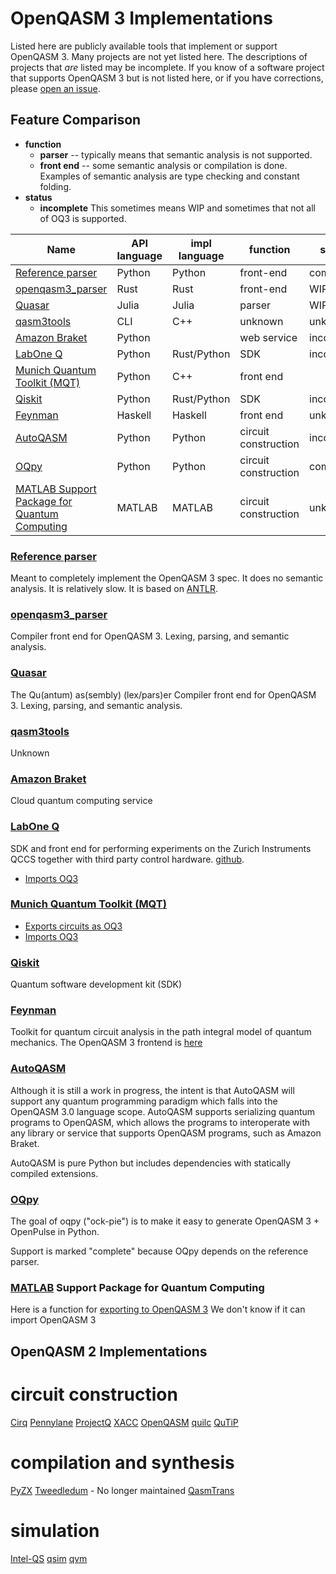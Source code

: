 <!-- Copyright Contributors to the Qiskit project. -->
# OpenQASM 3 Implementations

Listed here are publicly available tools that implement or support OpenQASM 3.
Many projects are not yet listed here. The descriptions of projects that *are* listed
may be incomplete.
If you know of a software project that supports OpenQASM 3 but is not listed here, or if
you have corrections, please
[open an issue](https://github.com/openqasm/openqasm/issues?q=sort%3Aupdated-desc+is%3Aissue+is%3Aopen).

## Feature Comparison

* **function**
    * **parser** -- typically means that semantic analysis is not supported.
    * **front end** -- some semantic analysis or compilation is done.
      Examples of semantic analysis are type checking and constant folding.
* **status**
    * **incomplete** This sometimes means WIP and sometimes that not all of OQ3 is supported.

| Name                                                        | API language | impl language | function             | status     | license |
|-------------------------------------------------------------|--------------|---------------|----------------------|------------|---------|
| [Reference parser](#reference-parser)                       | Python       | Python        | front-end            | complete   | OSS     |
| [openqasm3_parser](#openqasm3_parser)                       | Rust         | Rust          | front-end            | WIP        | OSS     |
| [Quasar](#quasar)                                           | Julia        | Julia         | parser               | WIP        | OSS     |
| [qasm3tools](#qasm3tools)                                   | CLI          | C++           | unknown              | unknown    | OSS     |
| [Amazon Braket](#amazon-braket)                             | Python       |               | web service          | incomplete |         |
| [LabOne Q](#labone-q)                                       | Python       | Rust/Python   | SDK                  | incomplete | OSS     |
| [Munich Quantum Toolkit (MQT)](#munich-quantum-toolkit-mqt) | Python       | C++           | front end            |            | OSS     |
| [Qiskit](#qiskit)                                           | Python       | Rust/Python   | SDK                  | incomplete | OSS     |
| [Feynman](#feynman)                                         | Haskell      | Haskell       | front end            | unknown    | OSS     |
| [AutoQASM](#autoqasm)                                       | Python       | Python        | circuit construction | incomplete | OSS     |
| [OQpy](#oqpy)                                               | Python       | Python        | circuit construction | complete   | OSS     |
| [MATLAB Support Package for Quantum Computing](#matlab)     | MATLAB       | MATLAB        | circuit construction | unknown    | unknown |

### [Reference parser](https://github.com/openqasm/openqasm/tree/main/source/openqasm)

Meant to completely implement the OpenQASM 3 spec. It does no semantic analysis. It is relatively slow.
It is based on [ANTLR](https://www.antlr.org/).

### [openqasm3_parser](https://github.com/Qiskit/openqasm3_parser)
Compiler front end for OpenQASM 3. Lexing, parsing, and semantic analysis.

### [Quasar](https://github.com/kshyatt-aws/Quasar.jl)
The Qu(antum) as(sembly) (lex/pars)er
Compiler front end for OpenQASM 3. Lexing, parsing, and semantic analysis.

### [qasm3tools](https://github.com/softwareQinc/qasm3tools)
Unknown

### [Amazon Braket](https://docs.aws.amazon.com/braket/latest/developerguide/braket-openqasm.html)
Cloud quantum computing service

### [LabOne Q](https://www.zhinst.com/americas/en/quantum-computing-systems/labone-q)
SDK and front end for performing experiments on the Zurich Instruments QCCS together with third party control hardware.
[github](https://github.com/zhinst/laboneq).
* [Imports OQ3](https://docs.zhinst.com/labone_q_user_manual/core/reference/openqasm3.html)

### [Munich Quantum Toolkit (MQT)](https://mqt.readthedocs.org)
* [Exports circuits as OQ3](https://mqt.readthedocs.io/projects/core/en/latest/quickstart.html)
* [Imports OQ3](https://mqt.readthedocs.io/projects/core/en/latest/api/mqt/core/index.html#mqt.core.load)

### [Qiskit](https://github.com/qiskit)
Quantum software development kit (SDK)

### [Feynman](https://github.com/meamy/feynman)
Toolkit for quantum circuit analysis in the path integral model of quantum mechanics.
The OpenQASM 3 frontend is [here](https://github.com/meamy/feynman/tree/master/src/Feynman/Frontend/OpenQASM3)

### [AutoQASM](https://github.com/amazon-braket/autoqasm)
Although it is still a work in progress, the intent is that AutoQASM will support any
quantum programming paradigm which falls into the OpenQASM 3.0 language scope. AutoQASM
supports serializing quantum programs to OpenQASM, which allows the programs to interoperate
with any library or service that supports OpenQASM programs, such as Amazon Braket.

AutoQASM is pure Python but includes dependencies with statically compiled extensions.

### [OQpy](https://github.com/openqasm/oqpy)
The goal of oqpy ("ock-pie") is to make it easy to generate OpenQASM 3 + OpenPulse in Python.

Support is marked "complete" because OQpy depends on the reference parser.

### [MATLAB](https://www.mathworks.com/products/quantum-computing.html) Support Package for Quantum Computing

Here is a function for [exporting to OpenQASM 3](https://www.mathworks.com/help/matlab/ref/quantumcircuit.generateqasm.html)
We don't know if it can import OpenQASM 3

## OpenQASM 2 Implementations

# circuit construction

[Cirq](https://github.com/quantumlib/cirq)
[Pennylane](https://pennylane.ai/)
[ProjectQ](https://github.com/ProjectQ-Framework/ProjectQ)
[XACC](https://github.com/eclipse-xacc/xacc)
[OpenQASM](https://github.com/QuantumBFS/OpenQASM.jl)
[quilc](https://github.com/quil-lang/quilc)
[QuTiP](https://github.com/qutip/qutip-qip)

# compilation and synthesis

[PyZX](https://github.com/zxcalc/pyzx)
[Tweedledum](https://github.com/boschmitt/tweedledum) - No longer maintained
[QasmTrans](https://github.com/pnnl/qasmtrans)

# simulation

[Intel-QS](https://github.com/intel/intel-qs)
[qsim](https://github.com/quantumlib/qsim)
[qvm](https://github.com/quil-lang/qvm)

<!--  LocalWords:  Qiskit OpenQASM 3Aissue 3Aopen impl OSS openqasm3 WIP CLI Qu 3Aissue OQ3
<!--  LocalWords:  qasm3tools Braket braket qiskit SDK ANTLR Lexing antum lex 3Aopen LabOne
<!--  LocalWords:  sembly QASM AST BNF  labone MQT munich mqt feynman AutoQASM autoqasm
<!--  LocalWords:  OQpy oqpy QCCS github frontend ock OpenPulse  -->
